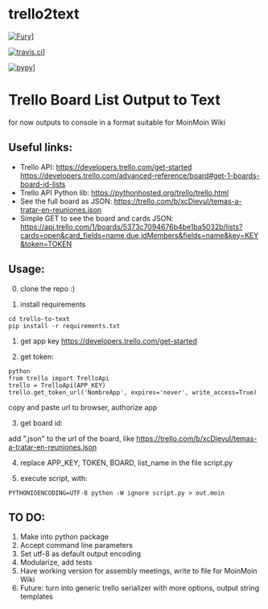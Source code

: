 # trello2text


[![Fury](https://badge.fury.io/py/trello2text.png)](http://badge.fury.io/py/trello2text
)]


[![travis.ci](https://travis-ci.org/cirinoalejando/trello2text.png?branch=master)](https://travis-ci.org/cirinoalejando/trello2text)]


[![pypy](https://pypip.in/d/trello2text/badge.png)](https://crate.io/packages/trello2text?version=latest
)]


# Trello Board List Output to Text
for now outputs to console in a  format suitable for MoinMoin Wiki

## Useful links:

* Trello API:
https://developers.trello.com/get-started
https://developers.trello.com/advanced-reference/board#get-1-boards-board-id-lists
* Trello API Python lib:
https://pythonhosted.org/trello/trello.html
* See the full board as JSON:
https://trello.com/b/xcDievul/temas-a-tratar-en-reuniones.json
* Simple GET to see the board and cards JSON:
https://api.trello.com/1/boards/5373c7094676b4be1ba5032b/lists?cards=open&card_fields=name,due,idMembers&fields=name&key=KEY&token=TOKEN

## Usage:

00. clone the repo :)

0. install requirements
  ```
  cd trello-to-text
  pip install -r requirements.txt
  ```

1. get app key
  https://developers.trello.com/get-started

2. get token:
  ```
  python
  from trello import TrelloApi
  trello = TrelloApi(APP_KEY)
  trello.get_token_url('NombreApp', expires='never', write_access=True)
  ```
  copy and paste url to browser, authorize app

3. get board id:
  
  add ".json" to the url of the board, like https://trello.com/b/xcDievul/temas-a-tratar-en-reuniones.json

4. replace APP_KEY, TOKEN, BOARD, list_name in the file script.py

5. execute script, with:
  ```
  PYTHONIOENCODING=UTF-8 python -W ignore script.py > out.moin
  ```
  
  
## TO DO:
1. Make into python package
2. Accept command line parameters
3. Set utf-8 as default output encoding
4. Modularize, add tests
5. Have working version for assembly meetings, write to file for MoinMoin Wiki
6. Future: turn into generic trello serializer with more options, output string templates
